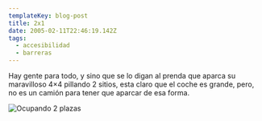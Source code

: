 ```yaml
---
templateKey: blog-post
title: 2x1
date: 2005-02-11T22:46:19.142Z
tags:
  - accesibilidad
  - barreras
---
```

Hay gente para todo, y sino que se lo digan al prenda que aparca su maravilloso 4×4 pillando 2 sitios, esta claro que el coche es grande, pero, no es un cami­ón para tener que aparcar de esa forma.

![Ocupando 2 plazas](https://live.staticflickr.com/4/4605010_66b7c08fb9_n.jpg)
